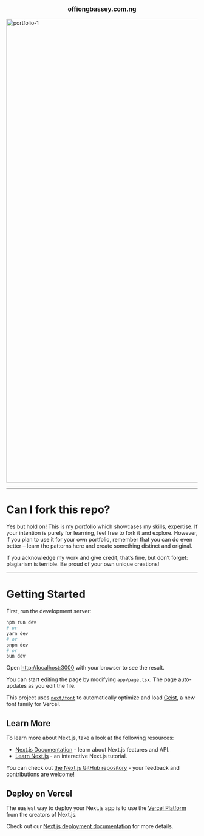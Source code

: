 <h3 align="center">offiongbassey.com.ng</h3> 

<img width="1222" alt="portfolio-1" src="https://res.cloudinary.com/dfhabqprq/image/upload/v1727884533/offiongbassey_fgpdad.png">
<hr/>
<h1>Can I fork this repo?</h1>
<p>Yes but hold on! This is my portfolio which showcases my skills, expertise. If your intention is purely for learning, feel free to fork it and explore. However, if you plan to use it for your own portfolio, remember that you can do even better – learn the patterns here and create something distinct and original.</p>
<p>If you acknowledge my work and give credit, that’s fine, but don’t forget: plagiarism is terrible. Be proud of your own unique creations!</p>

<hr/>
<h1>Getting Started</h1>

First, run the development server:

```bash
npm run dev
# or
yarn dev
# or
pnpm dev
# or
bun dev
```

Open [http://localhost:3000](http://localhost:3000) with your browser to see the result.

You can start editing the page by modifying `app/page.tsx`. The page auto-updates as you edit the file.

This project uses [`next/font`](https://nextjs.org/docs/app/building-your-application/optimizing/fonts) to automatically optimize and load [Geist](https://vercel.com/font), a new font family for Vercel.

## Learn More

To learn more about Next.js, take a look at the following resources:

- [Next.js Documentation](https://nextjs.org/docs) - learn about Next.js features and API.
- [Learn Next.js](https://nextjs.org/learn) - an interactive Next.js tutorial.

You can check out [the Next.js GitHub repository](https://github.com/vercel/next.js) - your feedback and contributions are welcome!

## Deploy on Vercel

The easiest way to deploy your Next.js app is to use the [Vercel Platform](https://vercel.com/new?utm_medium=default-template&filter=next.js&utm_source=create-next-app&utm_campaign=create-next-app-readme) from the creators of Next.js.

Check out our [Next.js deployment documentation](https://nextjs.org/docs/app/building-your-application/deploying) for more details.
